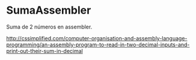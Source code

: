 # SumaAssembler
Suma de 2 números en assembler.

http://cssimplified.com/computer-organisation-and-assembly-language-programming/an-assembly-program-to-read-in-two-decimal-inputs-and-print-out-their-sum-in-decimal
